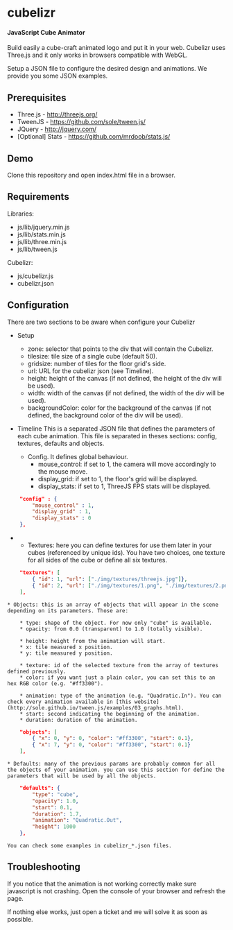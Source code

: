 cubelizr
========

#### JavaScript Cube Animator ####

Build easily a cube-craft animated logo and put it in your web.
Cubelizr uses Three.js and it only works in browsers compatible with WebGL.

Setup a JSON file to configure the desired design and animations.
We provide you some JSON examples.

## Prerequisites
* Three.js - http://threejs.org/
* TweenJS - https://github.com/sole/tween.js/
* JQuery - http://jquery.com/
* [Optional] Stats - https://github.com/mrdoob/stats.js/


## Demo

Clone this repository and open index.html file in a browser.

## Requirements

Libraries:
* js/lib/jquery.min.js
* js/lib/stats.min.js
* js/lib/three.min.js
* js/lib/tween.js

Cubelizr:
* js/cubelizr.js
* cubelizr.json

## Configuration


There are two sections to be aware when configure your Cubelizr

* Setup
	* zone: selector that points to the div that will contain the Cubelizr.
	* tilesize: tile size of a single cube (default 50).
	* gridsize: number of tiles for the floor grid's side.
	* url: URL for the cubelizr json (see Timeline).
	* height: height of the canvas (if not defined, the height of the div will be used).
	* width: width of the canvas (if not defined, the width of the div will be used).
	* backgroundColor: color for the background of the canvas (if not defined, the background color of the div will be used).

* Timeline
	This is a separated JSON file that defines the parameters of each cube animation. This file is separated in theses sections: config, textures, defaults and objects.
	* Config. It defines global behaviour.
		* mouse_control: if set to 1, the camera will move accordingly to the mouse move.
		* display_grid: if set to 1, the floor's grid will be displayed.
		* display_stats: if set to 1, ThreeJS FPS stats will be displayed.

```json
	"config" : {
		"mouse_control" : 1,
		"display_grid" : 1,
		"display_stats" : 0
	},
```

*
	* Textures: here you can define textures for use them later in your cubes (referenced by unique ids). You have two choices, one texture for all sides of the cube or define all six textures.

```json
	"textures": [
		{ "id": 1, "url": ["./img/textures/threejs.jpg"]},
		{ "id": 2, "url": ["./img/textures/1.png", "./img/textures/2.png", "./img/textures/3.png", "./img/textures/4.png", "./img/textures/5.png", "./img/textures/6.png"]}
	],
```

	* Objects: this is an array of objects that will appear in the scene depending on its parameters. Those are:
		
		* type: shape of the object. For now only "cube" is available.
		* opacity: from 0.0 (transparent) to 1.0 (totally visible).

		* height: height from the animation will start.
		* x: tile measured x position.
		* y: tile measured y position.
		
		* texture: id of the selected texture from the array of textures defined previously.
		* color: if you want just a plain color, you can set this to an hex RGB color (e.g. "#ff3300").
		
		* animation: type of the animation (e.g. "Quadratic.In"). You can check every animation available in [this website](http://sole.github.io/tween.js/examples/03_graphs.html).
		* start: second indicating the beginning of the animation.
		* duration: duration of the animation. 

```json
	"objects": [
		{ "x": 0, "y": 0, "color": "#ff3300", "start": 0.1},
		{ "x": 7, "y": 0, "color": "#ff3300", "start": 0.1}
	],
```

	* Defaults: many of the previous params are probably common for all the objects of your animation. you can use this section for define the parameters that will be used by all the objects.

```json
	"defaults": {
		"type": "cube",
		"opacity": 1.0,
		"start": 0.1,
		"duration": 1.7,
		"animation": "Quadratic.Out",
		"height": 1000
	},
```

	You can check some examples in cubelizr_*.json files.


## Troubleshooting

If you notice that the animation is not working correctly make sure javascript is not crashing.
Open the console of your browser and refresh the page.

If nothing else works, just open a ticket and we will solve it as soon as possible.
